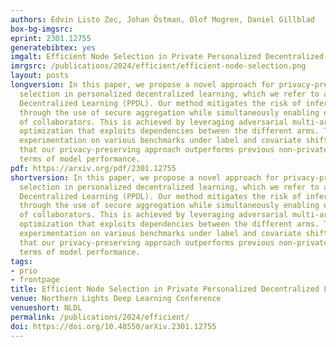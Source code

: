 ```yaml
---
authors: Edvin Listo Zec, Johan Östman, Olof Mogren, Daniel Gillblad
box-bg-imgsrc: 
eprint: 2301.12755
generatebibtex: yes
imgalt: Efficient Node Selection in Private Personalized Decentralized Learning
imrgsrc: /publications/2024/efficient/efficient-node-selection.png
layout: posts
longversion: In this paper, we propose a novel approach for privacy-preserving node
  selection in personalized decentralized learning, which we refer to as Private Personalized
  Decentralized Learning (PPDL). Our method mitigates the risk of inference attacks
  through the use of secure aggregation while simultaneously enabling efficient identification
  of collaborators. This is achieved by leveraging adversarial multi-armed bandit
  optimization that exploits dependencies between the different arms. Through comprehensive
  experimentation on various benchmarks under label and covariate shift, we demonstrate
  that our privacy-preserving approach outperforms previous non-private methods in
  terms of model performance.
pdf: https://arxiv.org/pdf/2301.12755
shortversion: In this paper, we propose a novel approach for privacy-preserving node
  selection in personalized decentralized learning, which we refer to as Private Personalized
  Decentralized Learning (PPDL). Our method mitigates the risk of inference attacks
  through the use of secure aggregation while simultaneously enabling efficient identification
  of collaborators. This is achieved by leveraging adversarial multi-armed bandit
  optimization that exploits dependencies between the different arms. Through comprehensive
  experimentation on various benchmarks under label and covariate shift, we demonstrate
  that our privacy-preserving approach outperforms previous non-private methods in
  terms of model performance.
tags:
- prio
- frontpage
title: Efficient Node Selection in Private Personalized Decentralized Learning
venue: Northern Lights Deep Learning Conference
venueshort: NLDL
permalink: /publications/2024/efficient/
doi: https://doi.org/10.48550/arXiv.2301.12755
---
```

